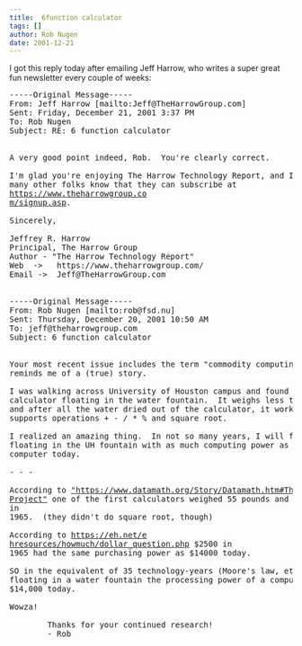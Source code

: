 ```yaml
---
title:  6function calculator
tags: []
author: Rob Nugen
date: 2001-12-21
---
```


<p>I got this reply today after emailing Jeff Harrow, who writes a super
great fun newsletter every couple of weeks:</p>

<pre>
-----Original Message-----
From: Jeff Harrow [mailto:Jeff@TheHarrowGroup.com]
Sent: Friday, December 21, 2001 3:37 PM
To: Rob Nugen
Subject: RE: 6 function calculator


A very good point indeed, Rob.  You're clearly correct.

I'm glad you're enjoying The Harrow Technology Report, and I hope you'll let
many other folks know that they can subscribe at
<a
href="https://www.theharrowgroup.com/signup.asp">https://www.theharrowgroup.co
m/signup.asp</a>.

Sincerely,

Jeffrey R. Harrow
Principal, The Harrow Group
Author - "The Harrow Technology Report"
Web  ->   https://www.theharrowgroup.com/
Email ->  Jeff@TheHarrowGroup.com


-----Original Message-----
From: Rob Nugen [mailto:rob@fsd.nu]
Sent: Thursday, December 20, 2001 10:50 AM
To: jeff@theharrowgroup.com
Subject: 6 function calculator


Your most recent issue includes the term "commodity computing power," which
reminds me of a (true) story.

I was walking across University of Houston campus and found a small
calculator floating in the water fountain.  It weighs less than one ounce,
and after all the water dried out of the calculator, it works well.  It
supports operations + - / * % and square root.

I realized an amazing thing.  In not so many years, I will find computers
floating in the UH fountain with as much computing power as an expensive
computer today.

- - -

According to <a href="https://www.datamath.org/Story/Datamath.htm#The
Cal-Tech
Project">"https://www.datamath.org/Story/Datamath.htm#The Cal-Tech
Project"</a> one of the first calculators weighed 55 pounds and cost $2500
in
1965.  (they didn't do square root, though)

According to <a
href="https://eh.net/ehresources/howmuch/dollar_question.php">https://eh.net/e
hresources/howmuch/dollar_question.php</a> $2500 in
1965 had the same purchasing power as $14000 today.

SO in the equivalent of 35 technology-years (Moore's law, etc) I will find
floating in a water fountain the processing power of a computer that costs
$14,000 today.

Wowza!

        Thanks for your continued research!
        - Rob
</pre>
